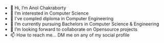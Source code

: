 - 👋 Hi, I’m Anol Chakraborty
- 👀 I’m interested in Computer Science
- 🌱 I've compled diploma in Computer Engineering
- 🌱 I’m currently pursuing Bachelors in Computer Science & Engineering
- 💞️ I’m looking forward to collaborate on Opensource projects
- 📫 How to reach me... DM me on any of my social profile
